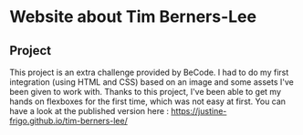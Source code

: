 # Website about Tim Berners-Lee

## Project

This project is an extra challenge provided by BeCode. I had to do my first integration (using HTML and CSS) based on an image and some assets I've been given to work with.
Thanks to this project, I've been able to get my hands on flexboxes for the first time, which was not easy at first.
You can have a look at the published version here : https://justine-frigo.github.io/tim-berners-lee/
